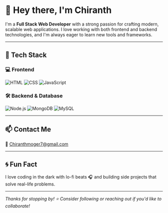 # 👋 Hey there, I'm Chiranth 

I'm a **Full Stack Web Developer** with a strong passion for crafting modern, scalable web applications. I love working with both frontend and backend technologies, and I'm always eager to learn new tools and frameworks.

---

## 🚀 Tech Stack

### 💻 Frontend
![HTML](https://img.shields.io/badge/-HTML5-E34F26?style=for-the-badge&logo=html5&logoColor=white)
![CSS](https://img.shields.io/badge/-CSS3-1572B6?style=for-the-badge&logo=css3)
![JavaScript](https://img.shields.io/badge/-JavaScript-F7DF1E?style=for-the-badge&logo=javascript&logoColor=black)

### 🛠️ Backend & Database
![Node.js](https://img.shields.io/badge/-Node.js-339933?style=for-the-badge&logo=node.js&logoColor=white)
![MongoDB](https://img.shields.io/badge/-MongoDB-47A248?style=for-the-badge&logo=mongodb&logoColor=white)
![MySQL](https://img.shields.io/badge/-MySQL-4479A1?style=for-the-badge&logo=mysql&logoColor=white)

---

## 📫 Contact Me

📧 [Chiranthmoger7@gmail.com](mailto:Chiranthmoger7@gmail.com)

---

## 🌀 Fun Fact

I love coding in the dark with lo-fi beats 🎧 and building side projects that solve real-life problems.

---

_Thanks for stopping by! ⭐️ Consider following or reaching out if you'd like to collaborate!_


